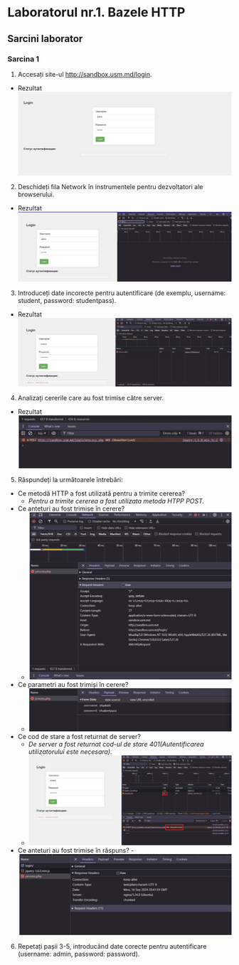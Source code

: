 # Laboratorul nr.1. Bazele HTTP

## Sarcini laborator

### Sarcina 1

1. Accesați site-ul http://sandbox.usm.md/login.
  - Rezultat
![Accesare site](/imagini/rasp1.jpg)

2. Deschideți fila Network în instrumentele pentru dezvoltatori ale browserului.
  - Rezultat
  ![Fila Network](/imagini/rasp2.jpg)

3. Introduceți date incorecte pentru autentificare (de exemplu, username: student, password: studentpass).
  - Rezultat
  ![Autentificare date incorecte](/imagini/rasp3.jpg)

4. Analizați cererile care au fost trimise către server.
  - Rezultat
  ![Cererea trimisa catre server : POST](/imagini/rasp4.jpg)

5. Răspundeți la următoarele întrebări:

  - Ce metodă HTTP a fost utilizată pentru a trimite cererea?
    - _Pentru a trimite cererea a fost utilizata metoda HTPP POST._
  - Ce anteturi au fost trimise în cerere?
    - ![Request Headers](/imagini/rasp5.jpg)
  - Ce parametri au fost trimiși în cerere?
    - ![Parametri cerere](/imagini/rasp6.jpg)
  - Ce cod de stare a fost returnat de server?
    - _De server a fost returnat cod-ul de stare 401(Autentificarea utilizatorului este necesara)._
    - ![Cod de stare](/imagini/rasp7.jpg)
  - Ce anteturi au fost trimise în răspuns?
    -![Response Headers](/imagini/rasp8.jpg)

6. Repetați pașii 3-5, introducând date corecte pentru autentificare (username: admin, password: password).

  